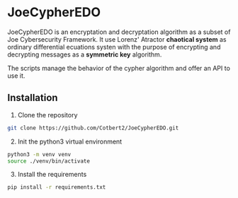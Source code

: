 # JoeCypherEDO

JoeCypherEDO is an encryptation and decryptation algorithm as a subset of Joe Cybersecurity Framework.
It use Lorenz' Atractor **chaotical system**  as ordinary differential ecuations systen with the purpose of encrypting and decrypting messages as a **symmetric key** algorithm.

The scripts manage the behavior of the cypher algorithm and offer an API to use it.

## Installation

1. Clone the repository
```bash
git clone https://github.com/Cotbert2/JoeCypherEDO.git
```

2. Init the python3 virtual environment

```bash
python3 -m venv venv
source ./venv/bin/activate
```

3. Install the requirements

```bash
pip install -r requirements.txt
```

